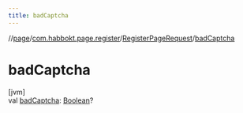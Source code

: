 ```yaml
---
title: badCaptcha
---
```

//[page](../../../index.html)/[com.habbokt.page.register](../index.html)/[RegisterPageRequest](index.html)/[badCaptcha](bad-captcha.html)



# badCaptcha



[jvm]\
val [badCaptcha](bad-captcha.html): [Boolean](https://kotlinlang.org/api/latest/jvm/stdlib/kotlin/-boolean/index.html)?




